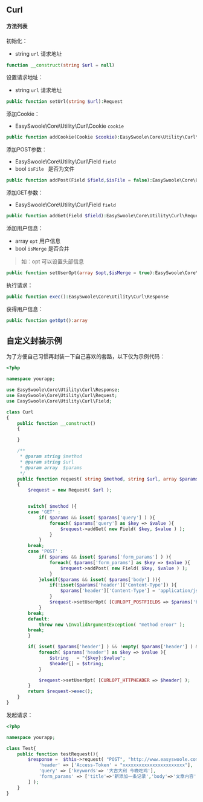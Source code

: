 ## Curl

#### 方法列表

初始化：

- string `url` 请求地址

```php
function __construct(string $url = null)
```

设置请求地址：

- string `url` 请求地址

```php
public function setUrl(string $url):Request
```

添加Cookie：

- EasySwoole\Core\Utility\Curl\Cookie `cookie` 

```php
public function addCookie(Cookie $cookie):EasySwoole\Core\Utility\Curl\Request
```

添加POST参数：

- EasySwoole\Core\Utility\Curl\Field `field`
- bool `isFile ` 是否为文件

```php
public function addPost(Field $field,$isFile = false):EasySwoole\Core\Utility\Curl\Request
```

添加GET参数：

- EasySwoole\Core\Utility\Curl\Field `field`

```php
public function addGet(Field $field):EasySwoole\Core\Utility\Curl\Request
```

添加用户信息：

- array `opt` 用户信息
- bool `isMerge` 是否合并

> 如：opt 可以设置头部信息

```php
public function setUserOpt(array $opt,$isMerge = true):EasySwoole\Core\Utility\Curl\Request
```

执行请求：

```php
public function exec():EasySwoole\Core\Utility\Curl\Response
```

获得用户信息：

```php
public function getOpt():array
```



## 自定义封装示例

为了方便自己习惯再封装一下自己喜欢的套路，以下仅为示例代码：

```php
<?php

namespace yourapp;

use EasySwoole\Core\Utility\Curl\Response;
use EasySwoole\Core\Utility\Curl\Request;
use EasySwoole\Core\Utility\Curl\Field;

class Curl
{
	public function __construct()
	{

	}

	/**
	 * @param string $method
	 * @param string $url
	 * @param array  $params
	 */
	public function request( string $method, string $url, array $params = null ) : Response
	{
		$request = new Request( $url );


		switch( $method ){
		case 'GET' :
			if( $params && isset( $params['query'] ) ){
				foreach( $params['query'] as $key => $value ){
					$request->addGet( new Field( $key, $value ) );
				}
			}
		break;
		case 'POST' :
			if( $params && isset( $params['form_params'] ) ){
				foreach( $params['form_params'] as $key => $value ){
					$request->addPost( new Field( $key, $value ) );
				}
			}elseif($params && isset( $params['body'] )){
				if(!isset($params['header']['Content-Type']) ){
					$params['header']['Content-Type'] = 'application/json; charset=utf-8';
				}
				$request->setUserOpt( [CURLOPT_POSTFIELDS => $params['body']] );
			}
		break;
		default:
			throw new \InvalidArgumentException( "method eroor" );
		break;
		}

		if( isset( $params['header'] ) && !empty( $params['header'] ) && is_array( $params['header'] ) ){
			foreach( $params['header'] as $key => $value ){
				$string   = "{$key}:$value";
				$header[] = $string;
			}

			$request->setUserOpt( [CURLOPT_HTTPHEADER => $header] );
		}
		return $request->exec();
	}
}
```

发起请求：

```Php
<?php 

namespace yourapp;

class Test{
    public function testRequest(){
        $response =  $this->request( "POST", "http://www.easyswoole.com", [
            'header' => ['Access-Token' = "xxxxxxxxxxxxxxxxxxxxxxx"],
            'query' => ['keywords'=> '大吉大利 今晚吃鸡'],
            'form_params' => ['title'=>'新添加一条记录','body'=>'文章内容']
        ] );
    }
}
```